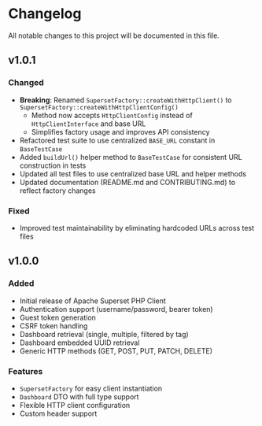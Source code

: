 # Changelog

All notable changes to this project will be documented in this file.

## v1.0.1

### Changed
- **Breaking**: Renamed `SupersetFactory::createWithHttpClient()` to `SupersetFactory::createWithHttpClientConfig()`
  - Method now accepts `HttpClientConfig` instead of `HttpClientInterface` and base URL
  - Simplifies factory usage and improves API consistency
- Refactored test suite to use centralized `BASE_URL` constant in `BaseTestCase`
- Added `buildUrl()` helper method to `BaseTestCase` for consistent URL construction in tests
- Updated all test files to use centralized base URL and helper methods
- Updated documentation (README.md and CONTRIBUTING.md) to reflect factory changes

### Fixed
- Improved test maintainability by eliminating hardcoded URLs across test files

## v1.0.0

### Added
- Initial release of Apache Superset PHP Client
- Authentication support (username/password, bearer token)
- Guest token generation
- CSRF token handling
- Dashboard retrieval (single, multiple, filtered by tag)
- Dashboard embedded UUID retrieval
- Generic HTTP methods (GET, POST, PUT, PATCH, DELETE)

### Features
- `SupersetFactory` for easy client instantiation
- `Dashboard` DTO with full type support
- Flexible HTTP client configuration
- Custom header support
